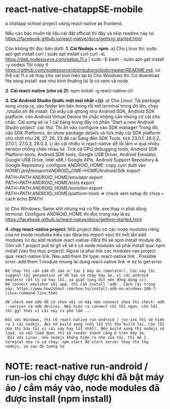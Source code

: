 # react-native-chatappSE-mobile
a chatapp school project using react-native as frontend.

Nếu các bác muốn tài liệu cài đặt official thì đây và skip readme này lol
https://facebook.github.io/react-native/docs/getting-started.html

Còn không thì đọc bên dưới:
**1. Cài Nodejs + npm.** 
  a) Cho Linux thì: 
    sudo apt-get install curl / sudo apt install curl
    curl -sL https://deb.nodesource.com/setup_11.x | sudo -E bash -
    sudo apt-get install -y nodejs
  Tôi copy ở https://github.com/nodesource/distributions/blob/master/README.md, có thể cái 11.x sẽ thay cho version hiện tại
  b) Cho Windows thì:
    Cứ download file xong install .exe như bình thường lol là có npm và node

**2. Cài react-native (cho cả 2):**
  npm install -g react-native-cli
  
**3. Cài Android Studio (bước mệt mỏi nhất =))):**
  a) Cho Linux: 
    Tải package xong unzip ra, vào folder bin bên trong rồi mở terminal trong đó lên, chạy ./studio.sh để install. 
    Có mấy cái qtrong như Android SDK, Android SDK platform. còn Android Virtual Device thì chắc không cần nhưng cứ cài cho chắc.
    Cài xong sẽ ra 1 cái bảng trong đấy có phần 'Start a new Android Studio project' các thứ. Thì ấn vào configure vào SDK manager
    Trong đó, vào SDK Platforms, ấn show package details và tick mấy cái SDK platform chủ chốt như 28, 27, 26, 23 để cài
    Sang đến SDK Tools, tick 23.0.1, 26.0.2, 27.0.1, 27.0.3, 28.0.3. Lí do cài nhiều vì react-native dễ lỗi lắm vì quá nhiều version chồng chéo nhau lol. Tick cả GPU debugging tools, Android SDK Platform-tools, Android SDK tools, Google USB Driver, Android Emulator, Google USB Drive, Intel x86 / Google APIs, Android Support Repository & Google Repository. 
    configure ANDROID_HOME: copy cụm dưới vào $HOME/.profile
      export ANDROID_HOME=$HOME/Android/Sdk
      export PATH=$PATH:$ANDROID_HOME/emulator
      export PATH=$PATH:$ANDROID_HOME/tools
      export PATH=$PATH:$ANDROID_HOME/tools/bin
      export PATH=$PATH:$ANDROID_HOME/platform-tools
      => check xem setup đc chưa = cách echo $PATH
    
   b) Cho Windows:
    Same shit nhưng mà có file .exe thay vì phải dùng terminal. 
    Configure ANDROID_HOME thì đọc trong này là ez https://facebook.github.io/react-native/docs/getting-started.html
    
 **4. chạy react-native project:**
    Mỗi project đều có các node modules riêng của nó (node modules kiểu các libraries import vào) thì mỗi lần add modules (ví dụ add module react-native-i18n) thì sẽ npm install module đó. Còn với 1 project pull từ git về sẽ k có node modules và phải install qua: npm install (vào thư mục project). Ngoai ra phai link cac modules vao project qua: react-native link. Neu add them thi type: react-native link <module-name-here>. Possible error: add them 1 module nhung lai dung react-native link => ez to get error.
    
    Để chạy thì cần cắm đt vào or tạo 1 máy ảo (emulator). Cái này tôi suggest tải genymotion về để tạo và chạy máy ảo, vì cái android emulator rất tù và hay lỗi, và giật tung đít nên đừng dùng =)).
    Để connect emulator với app, thì cần install 'adb'. Cách cài trong này: https://www.how2shout.com/how-to/install-adb-on-windows-108-7-linux-command-line.html
    
    để check xem adb đã có chưa với có máy nào connect chưa thì check: adb --version và adb devices. Nếu hiện ra connect rồi thì ngon, còn lỗi thì ggl thôi vì cái này cx phò lắm ...
    
    Đối với Windows, thì cứ react-native run-android / run-ios thì sẽ hiện ra 1 cái nodejs, đợi nó build xong (nếu lỗi thì thử build lại, còn lỗi nữa thì báo tôi vì cái này hay lỗi nhất). Nếu build xong thì nodejs sẽ load, và nếu load được thì sẽ render thành công ở trên máy ảo.
     Đối với Linux, nếu nodejs không hiện ra như của tôi, thì mở 1 terminal nữa ra và chạy: npm start để start server thay cho thg nodejs, và sau đó tương tự
     
# NOTE: react-native run-android / run-ios chỉ chạy được khi đã bật máy ảo / cắm máy vào, node modules đã được install (npm install) 
    
